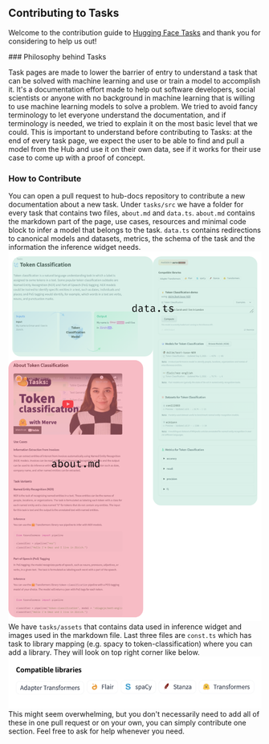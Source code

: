 ## Contributing to Tasks

Welcome to the contribution guide to [Hugging Face Tasks](https://huggingface.co/tasks) and thank you for considering to help us out! 

### Philosophy behind Tasks

Task pages are made to lower the barrier of entry to understand a task that can be solved with machine learning and use or train a model to accomplish it. It's a documentation effort made to help out software developers, social scientists or anyone with no background in machine learning that is willing to use machine learning models to solve a problem. We tried to avoid fancy terminology to let everyone understand the documentation, and if terminology is needed, we tried to explain it on the most basic level that we could. This is important to understand before contributing to Tasks: at the end of every task page, we expect the user to be able to find and pull a model from the Hub and use it on their own data, see if it works for their use case to come up with a proof of concept.

### How to Contribute
You can open a pull request to hub-docs repository to contribute a new documentation about a new task. Under `tasks/src` we have a folder for every task that contains two files, `about.md` and `data.ts`. `about.md` contains the markdown part of the page, use cases, resources and minimal code block to infer a model that belongs to the task. `data.ts` contains redirections to canonical models and datasets, metrics, the schema of the task and the information the inference widget needs. 
![Anatomy of a Task Page](tasks/assets/contribution-guide/anatomy.png)
We have `tasks/assets` that contains data used in inference widget and images used in the markdown file. Last three files are `const.ts` which has task to library mapping (e.g. spacy to token-classification) where you can add a library. They will look on top right corner like below.
![Libraries of a Task](tasks/assets/contribution-guide/libraries.png)
This might seem overwhelming, but you don't necessarily need to add all of these in one pull request or on your own, you can simply contribute one section. Feel free to ask for help whenever you need. 